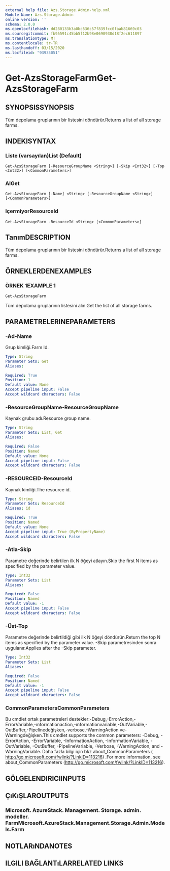 ```yaml
---
external help file: Azs.Storage.Admin-help.xml
Module Name: Azs.Storage.Admin
online version: ''
schema: 2.0.0
ms.openlocfilehash: dd280133b3a0bc536c57f839fcc0faab81669c03
ms.sourcegitcommit: fb95591c45bb5f12b98e0690938d18f2ec611897
ms.translationtype: MT
ms.contentlocale: tr-TR
ms.lasthandoff: 03/15/2020
ms.locfileid: "93935051"
---
```

# <span data-ttu-id="e6447-101">Get-AzsStorageFarm</span><span class="sxs-lookup"><span data-stu-id="e6447-101">Get-AzsStorageFarm</span></span>

## <span data-ttu-id="e6447-102">SYNOPSIS</span><span class="sxs-lookup"><span data-stu-id="e6447-102">SYNOPSIS</span></span>
<span data-ttu-id="e6447-103">Tüm depolama gruplarının bir listesini döndürür.</span><span class="sxs-lookup"><span data-stu-id="e6447-103">Returns a list of all storage farms.</span></span>

## <span data-ttu-id="e6447-104">INDEKI</span><span class="sxs-lookup"><span data-stu-id="e6447-104">SYNTAX</span></span>

### <span data-ttu-id="e6447-105">Liste (varsayılan)</span><span class="sxs-lookup"><span data-stu-id="e6447-105">List (Default)</span></span>
```
Get-AzsStorageFarm [-ResourceGroupName <String>] [-Skip <Int32>] [-Top <Int32>] [<CommonParameters>]
```

### <span data-ttu-id="e6447-106">Al</span><span class="sxs-lookup"><span data-stu-id="e6447-106">Get</span></span>
```
Get-AzsStorageFarm [-Name] <String> [-ResourceGroupName <String>] [<CommonParameters>]
```

### <span data-ttu-id="e6447-107">Içermiyor</span><span class="sxs-lookup"><span data-stu-id="e6447-107">ResourceId</span></span>
```
Get-AzsStorageFarm -ResourceId <String> [<CommonParameters>]
```

## <span data-ttu-id="e6447-108">Tanım</span><span class="sxs-lookup"><span data-stu-id="e6447-108">DESCRIPTION</span></span>
<span data-ttu-id="e6447-109">Tüm depolama gruplarının bir listesini döndürür.</span><span class="sxs-lookup"><span data-stu-id="e6447-109">Returns a list of all storage farms.</span></span>

## <span data-ttu-id="e6447-110">ÖRNEKLERDEN</span><span class="sxs-lookup"><span data-stu-id="e6447-110">EXAMPLES</span></span>

### <span data-ttu-id="e6447-111">ÖRNEK 1</span><span class="sxs-lookup"><span data-stu-id="e6447-111">EXAMPLE 1</span></span>
```
Get-AzsStorageFarm
```

<span data-ttu-id="e6447-112">Tüm depolama gruplarının listesini alın.</span><span class="sxs-lookup"><span data-stu-id="e6447-112">Get the list of all storage farms.</span></span>

## <span data-ttu-id="e6447-113">PARAMETRELERINE</span><span class="sxs-lookup"><span data-stu-id="e6447-113">PARAMETERS</span></span>

### <span data-ttu-id="e6447-114">-Ad</span><span class="sxs-lookup"><span data-stu-id="e6447-114">-Name</span></span>
<span data-ttu-id="e6447-115">Grup kimliği.</span><span class="sxs-lookup"><span data-stu-id="e6447-115">Farm Id.</span></span>

```yaml
Type: String
Parameter Sets: Get
Aliases:

Required: True
Position: 1
Default value: None
Accept pipeline input: False
Accept wildcard characters: False
```

### <span data-ttu-id="e6447-116">-ResourceGroupName</span><span class="sxs-lookup"><span data-stu-id="e6447-116">-ResourceGroupName</span></span>
<span data-ttu-id="e6447-117">Kaynak grubu adı.</span><span class="sxs-lookup"><span data-stu-id="e6447-117">Resource group name.</span></span>

```yaml
Type: String
Parameter Sets: List, Get
Aliases:

Required: False
Position: Named
Default value: None
Accept pipeline input: False
Accept wildcard characters: False
```

### <span data-ttu-id="e6447-118">-RESOURCEID</span><span class="sxs-lookup"><span data-stu-id="e6447-118">-ResourceId</span></span>
<span data-ttu-id="e6447-119">Kaynak kimliği.</span><span class="sxs-lookup"><span data-stu-id="e6447-119">The resource id.</span></span>

```yaml
Type: String
Parameter Sets: ResourceId
Aliases: id

Required: True
Position: Named
Default value: None
Accept pipeline input: True (ByPropertyName)
Accept wildcard characters: False
```

### <span data-ttu-id="e6447-120">-Atla</span><span class="sxs-lookup"><span data-stu-id="e6447-120">-Skip</span></span>
<span data-ttu-id="e6447-121">Parametre değerinde belirtilen ilk N öğeyi atlayın.</span><span class="sxs-lookup"><span data-stu-id="e6447-121">Skip the first N items as specified by the parameter value.</span></span>

```yaml
Type: Int32
Parameter Sets: List
Aliases:

Required: False
Position: Named
Default value: -1
Accept pipeline input: False
Accept wildcard characters: False
```

### <span data-ttu-id="e6447-122">-Üst</span><span class="sxs-lookup"><span data-stu-id="e6447-122">-Top</span></span>
<span data-ttu-id="e6447-123">Parametre değerinde belirtildiği gibi ilk N öğeyi döndürün.</span><span class="sxs-lookup"><span data-stu-id="e6447-123">Return the top N items as specified by the parameter value.</span></span>
<span data-ttu-id="e6447-124">-Skip parametresinden sonra uygulanır.</span><span class="sxs-lookup"><span data-stu-id="e6447-124">Applies after the -Skip parameter.</span></span>

```yaml
Type: Int32
Parameter Sets: List
Aliases:

Required: False
Position: Named
Default value: -1
Accept pipeline input: False
Accept wildcard characters: False
```

### <span data-ttu-id="e6447-125">CommonParameters</span><span class="sxs-lookup"><span data-stu-id="e6447-125">CommonParameters</span></span>
<span data-ttu-id="e6447-126">Bu cmdlet ortak parametreleri destekler:-Debug,-ErrorAction,-ErrorVariable,-ınformationaction,-ınformationvariable,-OutVariable,-OutBuffer,-Pipelinedeğişken,-verbose,-WarningAction ve-Warningdeğişken.</span><span class="sxs-lookup"><span data-stu-id="e6447-126">This cmdlet supports the common parameters: -Debug, -ErrorAction, -ErrorVariable, -InformationAction, -InformationVariable, -OutVariable, -OutBuffer, -PipelineVariable, -Verbose, -WarningAction, and -WarningVariable.</span></span> <span data-ttu-id="e6447-127">Daha fazla bilgi için bkz about_CommonParameters ( http://go.microsoft.com/fwlink/?LinkID=113216) .</span><span class="sxs-lookup"><span data-stu-id="e6447-127">For more information, see about_CommonParameters (http://go.microsoft.com/fwlink/?LinkID=113216).</span></span>

## <span data-ttu-id="e6447-128">GÖLGELENDIRICI</span><span class="sxs-lookup"><span data-stu-id="e6447-128">INPUTS</span></span>

## <span data-ttu-id="e6447-129">ÇıKıŞLAR</span><span class="sxs-lookup"><span data-stu-id="e6447-129">OUTPUTS</span></span>

### <span data-ttu-id="e6447-130">Microsoft. AzureStack. Management. Storage. admin. modeller. Farm</span><span class="sxs-lookup"><span data-stu-id="e6447-130">Microsoft.AzureStack.Management.Storage.Admin.Models.Farm</span></span>

## <span data-ttu-id="e6447-131">NOTLARıNDA</span><span class="sxs-lookup"><span data-stu-id="e6447-131">NOTES</span></span>

## <span data-ttu-id="e6447-132">ILGILI BAĞLANTıLAR</span><span class="sxs-lookup"><span data-stu-id="e6447-132">RELATED LINKS</span></span>

